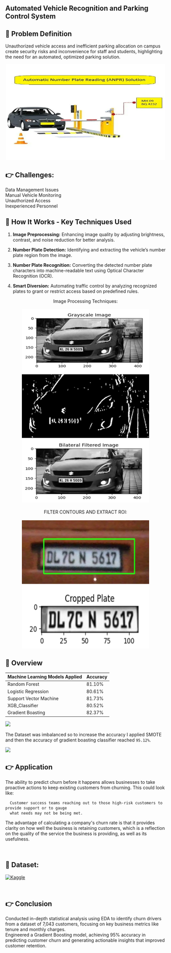 ## Automated Vehicle Recognition and Parking Control System

## 📌 Problem Definition
Unauthorized vehicle access and inefficient parking allocation on campus create security risks and inconvenience for staff and students, highlighting the need for an automated, optimized parking solution.<br>
<div align ="center">
<img  src = "/anpr_assets/automatic-number-plate-recognition-powered-boom-barrier-500x500.webp" width="500" height="300">
</div>

## 👉 Challenges:<br>

Data Management Issues<br>
Manual Vehicle Monitoring<br>
Unauthorized Access<br>
Inexperienced Personnel
<br>


## 📓 How It Works - Key Techniques Used

1. **Image Preprocessing:**
   Enhancing image quality by adjusting brightness, contrast, and noise reduction for better analysis.  

2. **Number Plate Detection:** 
   Identifying and extracting the vehicle’s number plate region from the image.  

3. **Number Plate Recognition:**  Converting the detected number plate characters into machine-readable text using Optical Character Recognition (OCR).  

4. **Smart Diversion:**
   Automating traffic control by analyzing recognized plates to grant or restrict access based on predefined rules.  


<div align ="center">
Image Processing Techniques:<br><br>

<img src = "/anpr_assets/Picture1.png" width="400" height="200" >
<img src = "/anpr_assets/Picture2.png"  width="400" height="200" >
<img src = "/anpr_assets/Picture3.png"  width="400" height="200" ><br><br>
FILTER CONTOURS AND EXTRACT ROI:<br>

<br>
<img src = "/anpr_assets/Picture4.png"  width="400" height="200">
<img src = "/anpr_assets/Picture5.png" width="400" height="200">
</div>

## 📓 Overview

| Machine Learning Models Applied            | Accuracy |
| ----------------- | ------------------------------------------------------------------ |
| Random Forest | 81.10% |
| Logistic Regression | 80.61% |
| Support Vector Machine | 81.73% |
| XGB_Classifier | 80.52% |
| Gradient Boasting | 82.37% |

<img src = "/assets/Screenshot 2025-02-05 001119.png">

The Dataset was imbalanced so to increase the accuracy I applied SMOTE and then the accuracy of gradient boasting classifier reached `95.12%`.

<img src = "/assets/Screenshot 2025-02-05 001021.png">

<br>

## 👉 Application

The ability to predict churn before it happens allows businesses to take proactive actions to keep existing customers from churning. This could look like: 
```
  Customer success teams reaching out to those high-risk customers to provide support or to gauge 
  what needs may not be being met.
```

The advantage of calculating a company's churn rate is that it provides clarity on how well the business is retaining customers, which is a reflection on the quality of the service the business is providing, as well as its usefulness.

<br>


## 🔗 Dataset:

<a href='https://www.kaggle.com/datasets/blastchar/telco-customer-churn' target="_blank"><img alt='Kaggle' src='https://img.shields.io/badge/Kaggle-100000?style=for-the-badge&logo=Kaggle&logoColor=20beff&labelColor=black&color=FFFFFF'/></a>

<br >

## 👉 Conclusion

Conducted in-depth statistical analysis using EDA to identify churn drivers from a dataset of 7,043 customers, focusing on key business metrics like tenure and monthly charges.<br>
Engineered a Gradient Boosting model, achieving 95% accuracy in predicting customer churn and generating actionable insights that improved customer retention.

 
